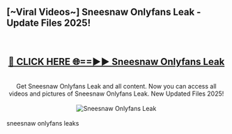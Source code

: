 <h2>[~Viral Videos~] Sneesnaw Onlyfans Leak - Update Files 2025!</h2>
<br>
<div align="center">
<h2><a href="https://betterlinks.top/A2PfLJ" rel="nofollow">🔴 CLICK HERE 🌐==►► Sneesnaw Onlyfans Leak</a></h2>
<br>
Get Sneesnaw Onlyfans Leak and all content. Now you can access all videos and pictures of Sneesnaw Onlyfans Leak. New Updated Files 2025!
<br>
<br>
<a href="https://betterlinks.top/A2PfLJ" rel="nofollow" data-target="animated-image.originalLink"><img src="https://i.ibb.co.com/WyWwxjT/player-gif2.gif" alt="Sneesnaw Onlyfans Leak" style="max-width: 100%; display: inline-block;" data-target="animated-image.originalImage"></a>
</div>
<br>
sneesnaw onlyfans leaks